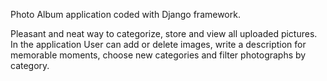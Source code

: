 Photo Album application coded with Django framework. 

Pleasant and neat way to categorize, store and view all uploaded pictures. 
In the application User can add or delete images, write a description for memorable moments, choose new categories and filter photographs by category. 
